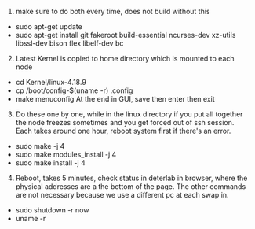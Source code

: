 
1.  make sure to do both every time, does not build without this
- sudo apt-get update
- sudo apt-get install git fakeroot build-essential ncurses-dev xz-utils libssl-dev bison flex libelf-dev bc

2. Latest Kernel is copied to home directory which is mounted to each node
- cd Kernel/linux-4.18.9
- cp /boot/config-$(uname -r) .config
- make menuconfig
At the end in GUI, save then enter then exit

3. Do these one by one, while in the linux directory if you put all together the
node freezes sometimes and you get forced out of ssh session. Each takes around
one hour, reboot system first if there's an error.
- sudo make -j 4
- sudo make modules_install -j 4  
- sudo make install -j 4

4. Reboot, takes 5 minutes, check status in deterlab in browser, where the
physical addresses are a the bottom of the page. The other commands are not
necessary because we use a different pc at each swap in.
- sudo shutdown -r now
- uname -r
